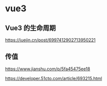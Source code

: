 # vue3

## Vue3 的生命周期

https://juejin.cn/post/6997412902713950221

## 传值

https://www.jianshu.com/p/5fa45475ee18

https://developer.51cto.com/article/693215.html
